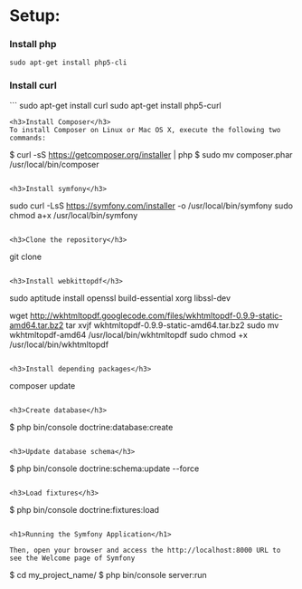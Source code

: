<h1>Setup:</h1>


<h3>Install php</h3>

```
sudo apt-get install php5-cli

```
<h3>Install curl</h3>
```
sudo apt-get install curl
sudo apt-get install php5-curl

```
<h3>Install Composer</h3>
To install Composer on Linux or Mac OS X, execute the following two commands:
```
$ curl -sS https://getcomposer.org/installer | php
$ sudo mv composer.phar /usr/local/bin/composer

```

<h3>Install symfony</h3>
```
sudo curl -LsS https://symfony.com/installer -o /usr/local/bin/symfony
sudo chmod a+x /usr/local/bin/symfony
```

<h3>Clone the repository</h3>
```
git clone <url-to-the-repo>
```

<h3>Install webkittopdf</h3>
```
sudo aptitude install openssl build-essential xorg libssl-dev

wget http://wkhtmltopdf.googlecode.com/files/wkhtmltopdf-0.9.9-static-amd64.tar.bz2
tar xvjf wkhtmltopdf-0.9.9-static-amd64.tar.bz2
sudo mv wkhtmltopdf-amd64 /usr/local/bin/wkhtmltopdf
sudo chmod +x /usr/local/bin/wkhtmltopdf
```

<h3>Install depending packages</h3>
```
composer update
```

<h3>Create database</h3>
```
$ php bin/console doctrine:database:create
```

<h3>Update database schema</h3>
```
$ php bin/console doctrine:schema:update --force
```

<h3>Load fixtures</h3>
```
$ php bin/console doctrine:fixtures:load
```

<h1>Running the Symfony Application</h1>

Then, open your browser and access the http://localhost:8000 URL to see the Welcome page of Symfony
```
$ cd my_project_name/
$ php bin/console server:run <optional IP>
```

